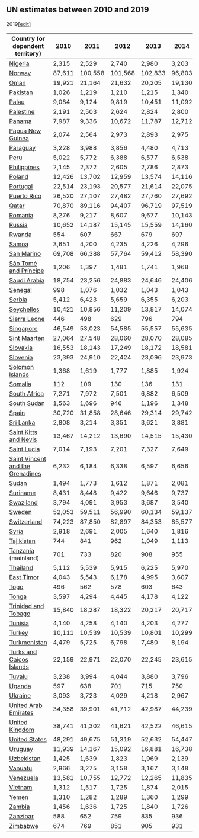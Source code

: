 ## UN estimates between 2010 and 2019
2019[[edit](/w/index.php?title=List_of_countries_by_past_and_projected_GDP_\(nominal\)_per_capita&action=edit&section=11
"Edit section: UN estimates between 2010 and 2019")]

Country (or dependent territory) | 2010 | 2011 | 2012 | 2013 | 2014 | 2015   
---|---|---|---|---|---|---  
[Nigeria](/wiki/Economy_of_Nigeria "Economy of Nigeria") | 2,315 | 2,529 | 2,740 | 2,980 | 3,203 | 2,714   
[Norway](/wiki/Economy_of_Norway "Economy of Norway") | 87,611 | 100,558 | 101,568 | 102,833 | 96,803 | 74,186   
[Oman](/wiki/Economy_of_Oman "Economy of Oman") | 19,921 | 21,164 | 21,632 | 20,205 | 19,130 | 15,551   
[Pakistan](/wiki/Economy_of_Pakistan "Economy of Pakistan") | 1,026 | 1,219 | 1,210 | 1,215 | 1,340 | 1,410   
[Palau](/wiki/Economy_of_Palau "Economy of Palau") | 9,084 | 9,124 | 9,819 | 10,451 | 11,092 | 12,122   
[Palestine](/wiki/Economy_of_State_of_Palestine "Economy of State of Palestine") | 2,191 | 2,503 | 2,624 | 2,824 | 2,800 | 2,716   
[Panama](/wiki/Economy_of_Panama "Economy of Panama") | 7,987 | 9,336 | 10,672 | 11,787 | 12,712 | 13,268   
[Papua New Guinea](/wiki/Economy_of_Papua_New_Guinea "Economy of Papua New Guinea") | 2,074 | 2,564 | 2,973 | 2,893 | 2,975 | 2,798   
[Paraguay](/wiki/Economy_of_Paraguay "Economy of Paraguay") | 3,228 | 3,988 | 3,856 | 4,480 | 4,713 | 4,174   
[Peru](/wiki/Economy_of_Peru "Economy of Peru") | 5,022 | 5,772 | 6,388 | 6,577 | 6,538 | 6,069   
[Philippines](/wiki/Economy_of_Philippines "Economy of Philippines") | 2,145 | 2,372 | 2,605 | 2,786 | 2,873 | 2,904   
[Poland](/wiki/Economy_of_Poland "Economy of Poland") | 12,426 | 13,702 | 12,959 | 13,574 | 14,116 | 12,355   
[Portugal](/wiki/Economy_of_Portugal "Economy of Portugal") | 22,514 | 23,193 | 20,577 | 21,614 | 22,075 | 19,239   
[Puerto Rico](/wiki/Economy_of_Puerto_Rico "Economy of Puerto Rico") | 26,520 | 27,107 | 27,482 | 27,760 | 27,692 | 27,939   
[Qatar](/wiki/Economy_of_Qatar "Economy of Qatar") | 70,870 | 89,116 | 94,407 | 96,719 | 97,519 | 75,274   
[Romania](/wiki/Economy_of_Romania "Economy of Romania") | 8,276 | 9,217 | 8,607 | 9,677 | 10,143 | 9,121   
[Russia](/wiki/Economy_of_Russia "Economy of Russia") | 10,652 | 14,187 | 15,145 | 15,559 | 14,160 | 9,243   
[Rwanda](/wiki/Economy_of_Rwanda "Economy of Rwanda") | 554 | 607 | 667 | 679 | 697 | 697   
[Samoa](/wiki/Economy_of_Samoa "Economy of Samoa") | 3,651 | 4,200 | 4,235 | 4,226 | 4,296 | 4,006   
[San Marino](/wiki/Economy_of_San_Marino "Economy of San Marino") | 69,708 | 66,388 | 57,764 | 59,412 | 58,390 | 49,240   
[São Tomé and Príncipe](/wiki/Economy_of_S%C3%A3o_Tom%C3%A9_and_Pr%C3%ADncipe "Economy of São Tomé and Príncipe") | 1,206 | 1,397 | 1,481 | 1,741 | 1,968 | 1,753   
[Saudi Arabia](/wiki/Economy_of_Saudi_Arabia "Economy of Saudi Arabia") | 18,754 | 23,256 | 24,883 | 24,646 | 24,406 | 20,711   
[Senegal](/wiki/Economy_of_Senegal "Economy of Senegal") | 998 | 1,076 | 1,032 | 1,043 | 1,043 | 901   
[Serbia](/wiki/Economy_of_Serbia "Economy of Serbia") | 5,412 | 6,423 | 5,659 | 6,355 | 6,203 | 5,239   
[Seychelles](/wiki/Economy_of_Seychelles "Economy of Seychelles") | 10,421 | 10,856 | 11,209 | 13,817 | 14,074 | 14,133   
[Sierra Leone](/wiki/Economy_of_Sierra_Leone "Economy of Sierra Leone") | 446 | 498 | 629 | 796 | 794 | 695   
[Singapore](/wiki/Economy_of_Singapore "Economy of Singapore") | 46,549 | 53,023 | 54,585 | 55,557 | 55,635 | 52,239   
[Sint Maarten](/wiki/Economy_of_Sint_Maarten "Economy of Sint Maarten") | 27,064 | 27,548 | 28,060 | 28,070 | 28,085 | 28,242   
[Slovakia](/wiki/Economy_of_Slovakia "Economy of Slovakia") | 16,553 | 18,143 | 17,249 | 18,172 | 18,581 | 16,082   
[Slovenia](/wiki/Economy_of_Slovenia "Economy of Slovenia") | 23,393 | 24,910 | 22,424 | 23,096 | 23,973 | 20,690   
[Solomon Islands](/wiki/Economy_of_Solomon_Islands "Economy of Solomon Islands") | 1,368 | 1,619 | 1,777 | 1,885 | 1,924 | 1,842   
[Somalia](/wiki/Economy_of_Somalia "Economy of Somalia") | 112 | 109 | 130 | 136 | 131 | 124   
[South Africa](/wiki/Economy_of_South_Africa "Economy of South Africa") | 7,271 | 7,972 | 7,501 | 6,882 | 6,509 | 5,773   
[South Sudan](/wiki/Economy_of_South_Sudan "Economy of South Sudan") | 1,563 | 1,696 | 946 | 1,196 | 1,348 | 1,067   
[Spain](/wiki/Economy_of_Spain "Economy of Spain") | 30,720 | 31,858 | 28,646 | 29,314 | 29,742 | 25,865   
[Sri Lanka](/wiki/Economy_of_Sri_Lanka "Economy of Sri Lanka") | 2,808 | 3,214 | 3,351 | 3,621 | 3,881 | 3,974   
[Saint Kitts and Nevis](/wiki/Economy_of_Saint_Kitts_and_Nevis "Economy of Saint Kitts and Nevis") | 13,467 | 14,212 | 13,690 | 14,515 | 15,430 | 15,772   
[Saint Lucia](/wiki/Economy_of_Saint_Lucia "Economy of Saint Lucia") | 7,014 | 7,193 | 7,201 | 7,327 | 7,649 | 7,839   
[Saint Vincent and the Grenadines](/wiki/Economy_of_Saint_Vincent_and_the_Grenadines "Economy of Saint Vincent and the Grenadines") | 6,232 | 6,184 | 6,338 | 6,597 | 6,656 | 6,739   
[Sudan](/wiki/Economy_of_Sudan "Economy of Sudan") | 1,494 | 1,773 | 1,612 | 1,871 | 2,081 | 2,335   
[Suriname](/wiki/Economy_of_Suriname "Economy of Suriname") | 8,431 | 8,448 | 9,422 | 9,646 | 9,737 | 8,985   
[Swaziland](/wiki/Economy_of_Eswatini "Economy of Eswatini") | 3,794 | 4,091 | 3,953 | 3,687 | 3,540 | 3,212   
[Sweden](/wiki/Economy_of_Sweden "Economy of Sweden") | 52,053 | 59,511 | 56,990 | 60,134 | 59,137 | 50,687   
[Switzerland](/wiki/Economy_of_Switzerland "Economy of Switzerland") | 74,223 | 87,850 | 82,897 | 84,353 | 85,577 | 80,831   
[Syria](/wiki/Economy_of_Syria "Economy of Syria") | 2,918 | 2,691 | 2,005 | 1,640 | 1,816 | 1,535   
[Tajikistan](/wiki/Economy_of_Tajikistan "Economy of Tajikistan") | 744 | 841 | 962 | 1,049 | 1,113 | 926   
[Tanzania](/wiki/Economy_of_Tanzania "Economy of Tanzania") (mainland) | 701 | 733 | 820 | 908 | 955 | 877   
[Thailand](/wiki/Economy_of_Thailand "Economy of Thailand") | 5,112 | 5,539 | 5,915 | 6,225 | 5,970 | 5,815   
[East Timor](/wiki/Economy_of_East_Timor "Economy of East Timor") | 4,043 | 5,543 | 6,178 | 4,995 | 3,607 | 2,425   
[Togo](/wiki/Economy_of_Togo "Economy of Togo") | 496 | 562 | 578 | 603 | 643 | 567   
[Tonga](/wiki/Economy_of_Tonga "Economy of Tonga") | 3,597 | 4,294 | 4,445 | 4,178 | 4,122 | 3,784   
[Trinidad and Tobago](/wiki/Economy_of_Trinidad_and_Tobago "Economy of Trinidad and Tobago") | 15,840 | 18,287 | 18,322 | 20,217 | 20,717 | 20,452   
[Tunisia](/wiki/Economy_of_Tunisia "Economy of Tunisia") | 4,140 | 4,258 | 4,140 | 4,203 | 4,277 | 3,661   
[Turkey](/wiki/Economy_of_Turkey "Economy of Turkey") | 10,111 | 10,539 | 10,539 | 10,801 | 10,299 | 9,126   
[Turkmenistan](/wiki/Economy_of_Turkmenistan "Economy of Turkmenistan") | 4,479 | 5,725 | 6,798 | 7,480 | 8,194 | 6,997   
[Turks and Caicos Islands](/w/index.php?title=Economy_of_Turks_and_Caicos_Islands&action=edit&redlink=1 "Economy of Turks and Caicos Islands \(page does not exist\)") | 22,159 | 22,971 | 22,070 | 22,245 | 23,615 | 25,122   
[Tuvalu](/wiki/Economy_of_Tuvalu "Economy of Tuvalu") | 3,238 | 3,994 | 4,044 | 3,880 | 3,796 | 3,362   
[Uganda](/wiki/Economy_of_Uganda "Economy of Uganda") | 597 | 638 | 701 | 715 | 750 | 648   
[Ukraine](/wiki/Economy_of_Ukraine "Economy of Ukraine") | 3,093 | 3,723 | 4,029 | 4,218 | 2,967 | 2,022   
[United Arab Emirates](/wiki/Economy_of_United_Arab_Emirates "Economy of United Arab Emirates") | 34,358 | 39,901 | 41,712 | 42,987 | 44,239 | 40,439   
[United Kingdom](/wiki/Economy_of_United_Kingdom "Economy of United Kingdom") | 38,741 | 41,302 | 41,621 | 42,522 | 46,615 | 44,162   
[United States](/wiki/Economy_of_United_States "Economy of United States") | 48,291 | 49,675 | 51,319 | 52,632 | 54,447 | 56,054   
[Uruguay](/wiki/Economy_of_Uruguay "Economy of Uruguay") | 11,939 | 14,167 | 15,092 | 16,881 | 16,738 | 15,574   
[Uzbekistan](/wiki/Economy_of_Uzbekistan "Economy of Uzbekistan") | 1,425 | 1,639 | 1,823 | 1,969 | 2,139 | 2,308   
[Vanuatu](/wiki/Economy_of_Vanuatu "Economy of Vanuatu") | 2,966 | 3,275 | 3,158 | 3,167 | 3,148 | 2,783   
[Venezuela](/wiki/Economy_of_Venezuela "Economy of Venezuela") | 13,581 | 10,755 | 12,772 | 12,265 | 11,835 | 11,069   
[Vietnam](/wiki/Economy_of_Vietnam "Economy of Vietnam") | 1,312 | 1,517 | 1,725 | 1,874 | 2,015 | 2,068   
[Yemen](/wiki/Economy_of_Yemen "Economy of Yemen") | 1,310 | 1,282 | 1,289 | 1,360 | 1,299 | 1,106   
[Zambia](/wiki/Economy_of_Zambia "Economy of Zambia") | 1,456 | 1,636 | 1,725 | 1,840 | 1,726 | 1,311   
[Zanzibar](/wiki/Economy_of_Zanzibar "Economy of Zanzibar") | 588 | 652 | 759 | 835 | 936 | 794   
[Zimbabwe](/wiki/Economy_of_Zimbabwe "Economy of Zimbabwe") | 674 | 769 | 851 | 905 | 931 | 890